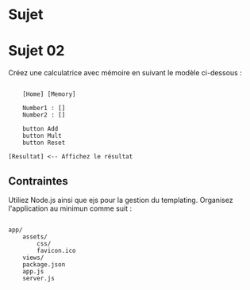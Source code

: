 # Sujet
# Sujet 02

Créez une calculatrice avec mémoire en suivant le modèle ci-dessous :

```text

    [Home] [Memory]

    Number1 : []
    Number2 : []

    button Add
    button Mult
    button Reset

[Resultat] <-- Affichez le résultat
```

## Contraintes

Utiliez Node.js ainsi que ejs pour la gestion du templating. Organisez l'application au minimun comme suit :

```text

app/
    assets/
        css/
        favicon.ico
    views/
    package.json
    app.js
    server.js
```